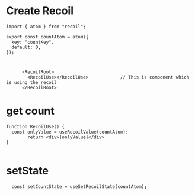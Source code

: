 # Create Recoil
```
import { atom } from "recoil";

export const countAtom = atom({
  key: "countKey",
  default: 0,
});

```

# 

```
      <RecoilRoot>
        <RecoilUse></RecoilUse>            // This is component which is using the recoil 
      </RecoilRoot>
```


# get count


```
function RecoilUse() {
  const onlyValue = useRecoilValue(countAtom);
        return <div>{onlyValue}</div>
}


```

# setState
```
  const setCountState = useSetRecoilState(countAtom);
```